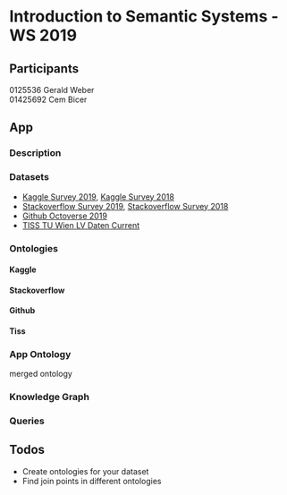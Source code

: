 # Introduction to Semantic Systems - WS 2019

## Participants
0125536 Gerald Weber  
01425692 Cem Bicer  

## App

### Description

### Datasets

- [Kaggle Survey 2019](https://www.kaggle.com/c/kaggle-survey-2019), [Kaggle Survey 2018](https://www.kaggle.com/kaggle/kaggle-survey-2018)
- [Stackoverflow Survey 2019](https://insights.stackoverflow.com/survey/2019), [Stackoverflow Survey 2018](https://insights.stackoverflow.com/survey/2018)
- [Github Octoverse 2019](https://github.blog/2019-11-06-the-state-of-the-octoverse-2019/)
- [TISS TU Wien LV Daten Current](https://tiss.tuwien.ac.at/course/courseList.xhtml?dswid=6403&dsrid=238)

### Ontologies

#### Kaggle

#### Stackoverflow

#### Github

#### Tiss

### App Ontology

merged ontology

### Knowledge Graph

### Queries


## Todos

- Create ontologies for your dataset
- Find join points in different ontologies


